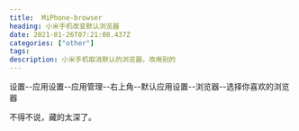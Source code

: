 ```yaml
---
title:  MiPhone-browser
heading: 小米手机改变默认浏览器
date: 2021-01-26T07:21:08.437Z
categories: ["other"]
tags: 
description: 小米手机取消默认的浏览器，改用别的
---
```


设置--应用设置--应用管理--右上角--默认应用设置--浏览器--选择你喜欢的浏览器

不得不说，藏的太深了。

